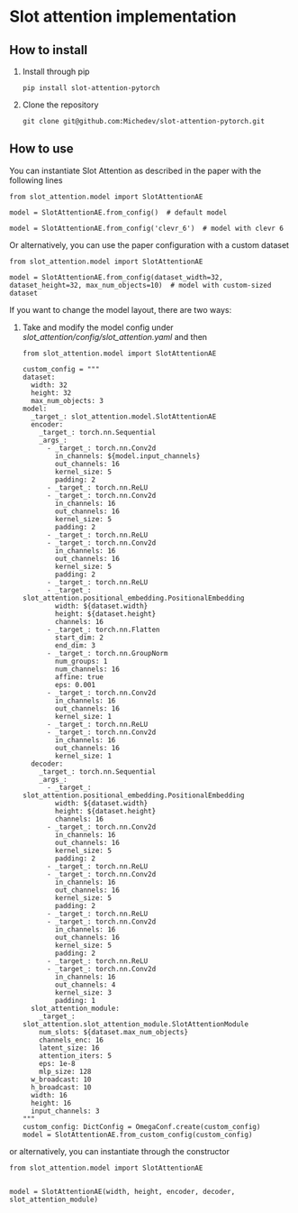 # Slot attention implementation


## How to install

1) Install through pip


       pip install slot-attention-pytorch



2) Clone the repository
   

       git clone git@github.com:Michedev/slot-attention-pytorch.git

## How to use

You can instantiate Slot Attention as described in the paper with the following lines

    from slot_attention.model import SlotAttentionAE

    model = SlotAttentionAE.from_config()  # default model 

    model = SlotAttentionAE.from_config('clevr_6')  # model with clevr 6 

    
Or alternatively, you can use the paper configuration with a custom dataset

    from slot_attention.model import SlotAttentionAE

    model = SlotAttentionAE.from_config(dataset_width=32, dataset_height=32, max_num_objects=10)  # model with custom-sized dataset

   
If you want to change the model layout, there are two ways:

1) Take and modify the model config under _slot_attention/config/slot_attention.yaml_ and then

       from slot_attention.model import SlotAttentionAE

       custom_config = """
       dataset:
         width: 32
         height: 32
         max_num_objects: 3
       model:
         _target_: slot_attention.model.SlotAttentionAE
         encoder:
           _target_: torch.nn.Sequential
           _args_:
             - _target_: torch.nn.Conv2d
               in_channels: ${model.input_channels}
               out_channels: 16
               kernel_size: 5
               padding: 2
             - _target_: torch.nn.ReLU
             - _target_: torch.nn.Conv2d
               in_channels: 16
               out_channels: 16
               kernel_size: 5
               padding: 2
             - _target_: torch.nn.ReLU
             - _target_: torch.nn.Conv2d
               in_channels: 16
               out_channels: 16
               kernel_size: 5
               padding: 2
             - _target_: torch.nn.ReLU
             - _target_: slot_attention.positional_embedding.PositionalEmbedding
               width: ${dataset.width}
               height: ${dataset.height}
               channels: 16
             - _target_: torch.nn.Flatten
               start_dim: 2
               end_dim: 3
             - _target_: torch.nn.GroupNorm
               num_groups: 1
               num_channels: 16
               affine: true
               eps: 0.001
             - _target_: torch.nn.Conv2d
               in_channels: 16
               out_channels: 16
               kernel_size: 1
             - _target_: torch.nn.ReLU
             - _target_: torch.nn.Conv2d
               in_channels: 16
               out_channels: 16
               kernel_size: 1
         decoder:
           _target_: torch.nn.Sequential
           _args_:
             - _target_: slot_attention.positional_embedding.PositionalEmbedding
               width: ${dataset.width}
               height: ${dataset.height}
               channels: 16
             - _target_: torch.nn.Conv2d
               in_channels: 16
               out_channels: 16
               kernel_size: 5
               padding: 2
             - _target_: torch.nn.ReLU
             - _target_: torch.nn.Conv2d
               in_channels: 16
               out_channels: 16
               kernel_size: 5
               padding: 2
             - _target_: torch.nn.ReLU
             - _target_: torch.nn.Conv2d
               in_channels: 16
               out_channels: 16
               kernel_size: 5
               padding: 2
             - _target_: torch.nn.ReLU
             - _target_: torch.nn.Conv2d
               in_channels: 16
               out_channels: 4
               kernel_size: 3
               padding: 1
         slot_attention_module:
           _target_: slot_attention.slot_attention_module.SlotAttentionModule
           num_slots: ${dataset.max_num_objects}
           channels_enc: 16
           latent_size: 16
           attention_iters: 5
           eps: 1e-8
           mlp_size: 128
         w_broadcast: 10
         h_broadcast: 10
         width: 16
         height: 16
         input_channels: 3
       """
       custom_config: DictConfig = OmegaConf.create(custom_config)
       model = SlotAttentionAE.from_custom_config(custom_config)


or alternatively, you can instantiate through the constructor

    from slot_attention.model import SlotAttentionAE


    model = SlotAttentionAE(width, height, encoder, decoder, slot_attention_module)
